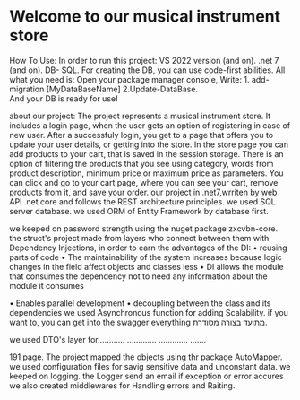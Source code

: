 # Welcome to our musical instrument store
How To Use:
In order to run this project:
VS 2022 version (and on). 
.net 7 (and on).
DB- SQL. 
For creating the DB, you can use code-first abilities. All what you need is: 
Open your package manager console, 
Write: 1. add-migration [MyDataBaseName]
 		2.Update-DataBase. 	
And your DB is ready for use!

about our project:
The project represents a musical instrument store. It includes a login page, when the user gets an option of registering in case of new user. After a successfuly login, you get to a page that offers you to update your user details, or getting into the store. In the store page you can add products to your cart, that is saved in the session storage. There is an option of filtering the products that you see using category, words from product description, minimum price or maximum price as parameters. You can click and go to your cart page, where you can see your cart, remove products from it, and save your order. 
our project in .net7,wrriten by web API .net core and follows the REST architecture principles.
we used SQL server database.
we used ORM of Entity Framework by database first.

we keeped on password strength using the nuget package zxcvbn-core.
the struct's project made from layers who connect between them with Dependency Injections, in order to earn  the advantages of the DI:
• reusing parts of code
•  The maintainability of the system increases because logic changes in the field affect objects and classes less
• DI allows the module that consumes the dependency not to need any information about the module it consumes

• Enables parallel development
• decoupling between the class and its dependencies
we used Asynchronous function for adding Scalability.
if you want to, you can get into the swagger everything מתועד בצורה מסודרת.

we used DTO's layer for............
.............
.............
.......

191 page.
The project mapped the objects using thr package AutoMapper.
we used configuration files for savig sensitive data and unconstant data.
we keeped on logging. the Logger send  an email if exception or error accures
we also created middlewares for Handling errors and Raiting. 
